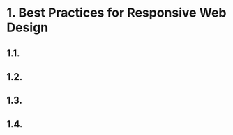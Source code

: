 <div style="text-align: justify">

# 1. Best Practices for Responsive Web Design

## 1.1. 


## 1.2. 


## 1.3. 


## 1.4. 


</div>